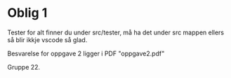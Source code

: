 # Oblig 1

Tester for alt finner du under src/tester, må ha det under src mappen ellers så blir ikkje vscode så glad.

Besvarelse for oppgave 2 ligger i PDF "oppgave2.pdf"

Gruppe 22.
